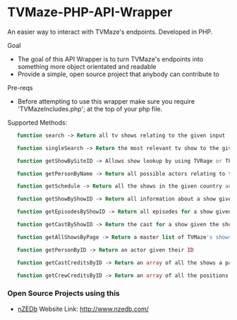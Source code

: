 # TVMaze-PHP-API-Wrapper

An easier way to interact with TVMaze's endpoints. Developed in PHP.

Goal

 * The goal of this API Wrapper is to turn TVMaze's endpoints into something more object orientated and readable
 * Provide a simple, open source project that anybody can contribute to

Pre-reqs

 * Before attempting to use this wrapper make sure you require 'TVMazeIncludes.php'; at the top of your php file.

Supported Methods:

```php
   function search -> Return all tv shows relating to the given input
```
```php
   function singleSearch -> Return the most relevant tv show to the given input
```
```php
   function getShowBySiteID -> Allows show lookup by using TVRage or TheTVDB ID
```
```php
   function getPersonByName -> Return all possible actors relating to the given input
```
```php
   function getSchedule -> Return all the shows in the given country and/or date
```
```php
   function getShowByShowID -> Return all information about a show given the show ID
```
```php
   function getEpisodesByShowID -> Return all episodes for a show given the show ID
```
```php
   function getCastByShowID -> Return the cast for a show given the show ID
```
```php
   function getAllShowsByPage -> Return a master list of TVMaze's shows given the page number
```
```php
   function getPersonByID -> Return an actor given their ID
```
```php
   function getCastCreditsByID -> Return an array of all the shows a particular actor has been in
```
```php
   function getCrewCreditsByID -> Return an array of all the positions a particular actor has been in
```

### Open Source Projects using this

 * [nZEDb](https://github.com/nZEDb/nZEDb) Website Link: http://www.nzedb.com/
